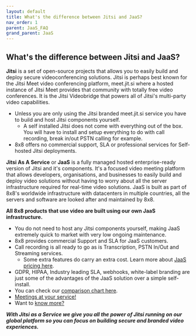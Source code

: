 ```yaml
---
layout: default
title: What's the difference between Jitsi and JaaS?
nav_order: 1
parent: JaaS_FAQ
grand_parent: JaaS
---
```


## What's the difference between Jitsi and JaaS?

**Jitsi** is a set of open-source projects that allows you to easily build and deploy secure videoconferencing solutions. Jitsi is perhaps best known for the Jitsi Meet video conferencing platform, meet.jit.si where a hosted instance of Jitsi Meet provides that community with totally free video conferences.  It is the Jitsi Videobridge that powers all of Jitsi's multi-party video capabilities.
* Unless you are only using the Jitsi branded meet.jit.si service you have to build and host Jitsi components yourself.
  *  A self installed Jitsi does not come with everything out of the box.  You will have to install and setup everything to do with call recording, break in/out PSTN calling for example.
* 8x8 offers no commercial support, SLA or professional services for Self-hosted Jitsi deployments.

**Jitsi As A Service** or **JaaS** is a fully managed hosted enterprise-ready version of Jitsi and it's components.  It's a focused video meeting platform that allows developers, organisations, and businesses to easily build and deploy video solutions without having to worry about all the server infrastructure required for real-time video solutions.  JaaS is built as part of 8x8's worldwide infrastructure with datacenters in multiple countries, all the servers and software are looked after and maintained by 8x8.

**All 8x8 products that use video are built using our own JaaS infrastructure.**

* You do not need to host any Jitsi components yourself, making JaaS extremely quick to market with very low ongoing maintenance.
* 8x8 provides commercial Support and SLA for JaaS customers.
* Call recording is all ready to go as is Transcription, PSTN In/Out and Streaming services.
  * Some extra features do carry an extra cost. Learn more about [JaaS pricing here](https://jaas.8x8.vc/#/pricing).
* GDPR, HIPAA, Industry leading SLA, webhooks, white-label branding are just some of the advantages of the JaaS solution over a simple self-install.
* You can check our [comparison chart here](https://jaas.8x8.vc/#/comparison).
* [Meetings at your service!](https://www.8x8.com/products/apis/video)
* Want to [know more?](https://jaas.8x8.vc/#/)

***With Jitsi as a Service we give you all the power of Jitsi running on our global platform so you can focus on building secure and branded video experiences.***
